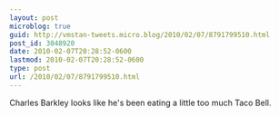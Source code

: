 ```yaml
---
layout: post
microblog: true
guid: http://vmstan-tweets.micro.blog/2010/02/07/8791799510.html
post_id: 3048920
date: 2010-02-07T20:28:52-0600
lastmod: 2010-02-07T20:28:52-0600
type: post
url: /2010/02/07/8791799510.html
---
```

Charles Barkley looks like he's been eating a little too much Taco Bell.
